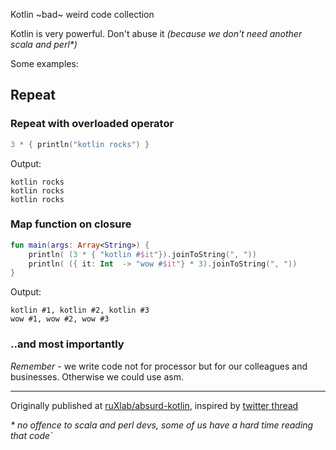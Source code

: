 
Kotlin ~bad~ weird code collection


Kotlin is very powerful. Don't abuse it _(because we don't need another scala and perl*)_


Some examples:


## Repeat

### Repeat with overloaded operator

```kotlin
3 * { println("kotlin rocks") }
```

Output:

```
kotlin rocks
kotlin rocks
kotlin rocks
```

### Map function on closure

```kotlin
fun main(args: Array<String>) {
    println( (3 * { "kotlin #$it"}).joinToString(", "))
    println( ({ it: Int  -> "wow #$it"} * 3).joinToString(", "))
}
```

Output:

```
kotlin #1, kotlin #2, kotlin #3
wow #1, wow #2, wow #3
```




### ..and most importantly

*Remember* - we write code not for processor but for our colleagues and businesses.
Otherwise we could use asm.

-------------------

Originally published at [ruXlab/absurd-kotlin](https://github.com/ruXlab/absurd-kotlin), inspired by [twitter thread](https://twitter.com/kotlin/status/1065264275030228993)



_* no offence to scala and perl devs, some of us have a hard time reading that code`_
